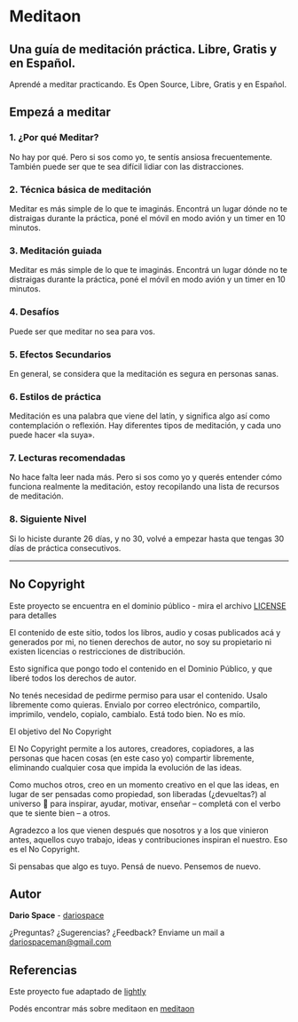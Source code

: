 # Meditaon
## Una guía de meditación práctica. Libre, Gratis y en Español.

Aprendé a meditar practicando. Es Open Source, Libre, Gratis y en Español.

## Empezá a meditar

### 1. ¿Por qué Meditar?
No hay por qué. Pero si sos como yo, te sentís ansiosa frecuentemente. También puede ser que te sea difícil lidiar con las distracciones.

### 2. Técnica básica de meditación
Meditar es más simple de lo que te imaginás. Encontrá un lugar dónde no te distraigas durante la práctica, poné el móvil en modo avión y un timer en 10 minutos.

### 3. Meditación guiada
Meditar es más simple de lo que te imaginás. Encontrá un lugar dónde no te distraigas durante la práctica, poné el móvil en modo avión y un timer en 10 minutos.

### 4. Desafíos
Puede ser que meditar no sea para vos.

### 5. Efectos Secundarios
En general, se considera que la meditación es segura  en personas sanas.

### 6. Estilos de práctica
Meditación es una palabra que viene del latín, y significa algo así como contemplación o reflexión. Hay diferentes tipos de meditación, y cada uno puede hacer «la suya».

### 7. Lecturas recomendadas
No hace falta leer nada más. Pero si sos como yo y querés entender cómo funciona realmente la meditación, estoy recopilando una lista de recursos de meditación.

### 8. Siguiente Nivel
Si lo hiciste durante 26 días, y no 30, volvé a empezar hasta que tengas 30 días de práctica consecutivos.


***


## No Copyright
Este proyecto se encuentra en el dominio público - mira el archivo [LICENSE](LICENSE) para detalles

El contenido de este sitio, todos los libros, audio y cosas publicados acá y generados por mi, no tienen derechos de autor, no soy su propietario ni existen licencias o restricciones de distribución.

Esto significa que pongo todo el contenido en el Dominio Público, y que liberé todos los derechos de autor.

No tenés necesidad de pedirme permiso para usar el contenido. Usalo libremente como quieras. Envialo por correo electrónico, compartilo, imprimilo, vendelo, copialo, cambialo. Está todo bien. No es mío.

El objetivo del No Copyright

El No Copyright permite a los autores, creadores, copiadores, a las personas que hacen cosas (en este caso yo) compartir libremente, eliminando cualquier cosa que impida la evolución de las ideas.

Como muchos otros, creo en un momento creativo en el que las ideas, en lugar de ser pensadas como propiedad, son liberadas (¿devueltas?) al universo 🌌 para inspirar, ayudar, motivar, enseñar – completá con el verbo que te siente bien – a otros.

Agradezco a los que vienen después que nosotros y a los que vinieron antes, aquellos cuyo trabajo, ideas y contribuciones inspiran el nuestro. Eso es el No Copyright.

Si pensabas que algo es tuyo. Pensá de nuevo. Pensemos de nuevo.

## Autor
**Dario Space** - [dariospace](https://github.com/dariospace)

¿Preguntas? ¿Sugerencias? ¿Feedback? Enviame un mail a dariospaceman@gmail.com

## Referencias
Este proyecto fue adaptado de [lightly](https://github.com/lightly-io/)

Podés encontrar más sobre meditaon en [meditaon](http://meditaon.com)
